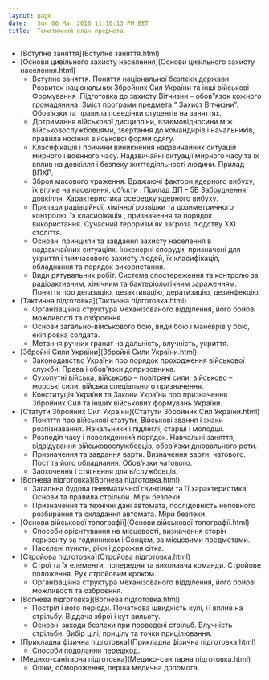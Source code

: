 ```yaml
---
layout: page
date:   Sun 06 Mar 2016 11:10:13 PM EET
title:  Тематичний план предмета
---
```


 * [Вступне заняття](Вступне заняття.html)   
 * [Основи цивільного захисту населення](Основи цивільного захисту населення.html)
   * Вступне заняття. Поняття національної безпеки держави. Розвиток національних Збройних Сил України та інші військові Формування .Підготовка до захисту Вітчизни – обов”язок кожного громадянина. Зміст програми предмета “ Захист Вітчизни”. Обов’язки та правила поведінки студентів на заняттях.
   * Дотримання військової дисципліни, взаємовідносини між військовослужбовцями, звертання до командирів і начальників, правила носіння військової форми одягу.
   * Класифікація і причини виникнення надзвичайних ситуацій мирного і воєнного часу.  Надзвичайні ситуації мирного часу та їх вплив на довкілля і безпеку життєдіяльності людини. Прилад ВПХР.
   * Зброя масового ураження. Вражаючі фактори ядерного вибуху, їх вплив на населення, об’єкти . Прилад ДП – 5Б Забруднення  довкілля. Характеристика осередку ядерного вибуху.
   * Прилади радіаційної, хімічної розвідки та дозиметричного контролю. їх класифікація , призначення та порядок використання. Сучасний тероризм як загроза людству XXI століття.
   * Основні принципи та завдання захисту населення в надзвичайних ситуаціях. Інженерні споруди, призначені для укриття і тимчасового захисту людей, їх класифікація, обладнання та порядок використання.
   * Види рятувальних робіт. Система спостереження та контролю за радіоактивним, хімічним та бактеріологічним зараженням. Поняття про дегазацію, дезактивацію, дератизацію, дезинфекцію.
 * [Тактична підготовка](Тактична підготовка.html)
   * Організаційна структура механізованого відділення, його бойові можливості та озброєння.
   * Основи загально-військового бою, види бою і маневрів у бою, екіпіровка солдата.
   * Метання ручних гранат на дальність, влучність, укриття.
 * [Збройні Сили України](Збройні Сили України.html)
   * Законодавство України про порядок проходження військової служби. Права і обов’язки допризовника.
   * Сухопутні війська, військово – повітряні сили, військово – морські сили, війська спеціального призначення.
   * Конституція України та Закони України про призначення Збройних Сил та інших військових формувань України.
 * [Статути Збройних Сил України](Статути Збройних Сил України.html)
   * Поняття про військові статути, Військові звання і знаки розпізнавання. Начальники і підлеглі, старші і молодші.
   * Розподіл часу і повсякденний порядок. Навчальні заняття, відвідування військовослужбовців, обов’язки днювального роти.
   * Призначення та завдання варти. Визначення варти, чатового. Пост та його обладнання. Обов’язки чатового.
   * Заохочення і стягнення для в/службовців.
 * [Вогнева підготовка](Вогнева підготовка.html)
   * Загальна будова пневматичної гвинтівки та її характеристика. Основи та правила стрільби. Міри  безпеки
   * Призначення та технічні дані автомата, послідовність неповного розбирання та складання автомата. Міри безпеки.
 * [Основи військової топографії](Основи військової топографії.html)
   * Способи орієнтування на місцевості, визначення сторін горизонту за годинником і Сонцем, за місцевими предметами.
   * Населені пункти, ріки і дорожня сітка.
 * [Стройова підготовка](Стройова підготовка.html)
   * Строї та їх елементи, попередня та виконавча команди. Стройове положення. Рух стройовим кроком.
   * Організаційна структура механізованого відділення, його бойові можливості та озброєння.
 * [Вогнева підготовка](Вогнева підготовка.html)
   * Постріл і його періоди. Початкова швидкість кулі, її вплив на стрільбу. Віддача зброї і кут вильоту.
   * Основні  заходи безпеки при проведені стрільб. Влучність стрільби, Вибір цілі, прицілу та точки прицілювання.
 * [Прикладна фізична підготовка](Прикладна фізична підготовка.html)
   * Способи подолання перешкод.
 * [Медико-санітарна підготовка](Медико-санітарна підготовка.html)
   * Опіки, обмороження, перша медична допомога.